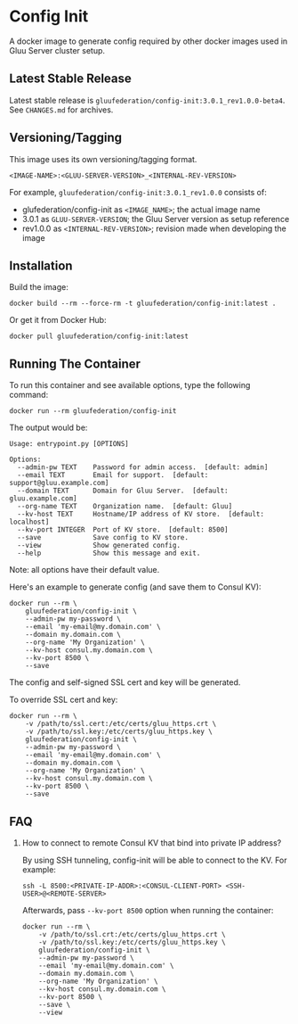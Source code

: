 # Config Init

A docker image to generate config required by other docker images used in Gluu Server cluster setup.

## Latest Stable Release

Latest stable release is `gluufederation/config-init:3.0.1_rev1.0.0-beta4`. See `CHANGES.md` for archives.

## Versioning/Tagging

This image uses its own versioning/tagging format.

    <IMAGE-NAME>:<GLUU-SERVER-VERSION>_<INTERNAL-REV-VERSION>

For example, `gluufederation/config-init:3.0.1_rev1.0.0` consists of:

- glufederation/config-init as `<IMAGE_NAME>`; the actual image name
- 3.0.1 as `GLUU-SERVER-VERSION`; the Gluu Server version as setup reference
- rev1.0.0 as `<INTERNAL-REV-VERSION>`; revision made when developing the image

## Installation

Build the image:

```
docker build --rm --force-rm -t gluufederation/config-init:latest .
```

Or get it from Docker Hub:

```
docker pull gluufederation/config-init:latest
```

## Running The Container

To run this container and see available options, type the following command:

```
docker run --rm gluufederation/config-init
```

The output would be:

```
Usage: entrypoint.py [OPTIONS]

Options:
  --admin-pw TEXT    Password for admin access.  [default: admin]
  --email TEXT       Email for support.  [default: support@gluu.example.com]
  --domain TEXT      Domain for Gluu Server.  [default: gluu.example.com]
  --org-name TEXT    Organization name.  [default: Gluu]
  --kv-host TEXT     Hostname/IP address of KV store.  [default: localhost]
  --kv-port INTEGER  Port of KV store.  [default: 8500]
  --save             Save config to KV store.
  --view             Show generated config.
  --help             Show this message and exit.
```

Note: all options have their default value.

Here's an example to generate config (and save them to Consul KV):

```
docker run --rm \
    gluufederation/config-init \
    --admin-pw my-password \
    --email 'my-email@my.domain.com' \
    --domain my.domain.com \
    --org-name 'My Organization' \
    --kv-host consul.my.domain.com \
    --kv-port 8500 \
    --save
```

The config and self-signed SSL cert and key will be generated.

To override SSL cert and key:

```
docker run --rm \
    -v /path/to/ssl.cert:/etc/certs/gluu_https.crt \
    -v /path/to/ssl.key:/etc/certs/gluu_https.key \
    gluufederation/config-init \
    --admin-pw my-password \
    --email 'my-email@my.domain.com' \
    --domain my.domain.com \
    --org-name 'My Organization' \
    --kv-host consul.my.domain.com \
    --kv-port 8500 \
    --save
```

## FAQ

1.  How to connect to remote Consul KV that bind into private IP address?

    By using SSH tunneling, config-init will be able to connect to the KV.
    For example:

    ```
    ssh -L 8500:<PRIVATE-IP-ADDR>:<CONSUL-CLIENT-PORT> <SSH-USER>@<REMOTE-SERVER>
    ```

    Afterwards, pass `--kv-port 8500` option when running the container:

    ```
    docker run --rm \
        -v /path/to/ssl.crt:/etc/certs/gluu_https.crt \
        -v /path/to/ssl.key:/etc/certs/gluu_https.key \
        gluufederation/config-init \
        --admin-pw my-password \
        --email 'my-email@my.domain.com' \
        --domain my.domain.com \
        --org-name 'My Organization' \
        --kv-host consul.my.domain.com \
        --kv-port 8500 \
        --save \
        --view
    ```
